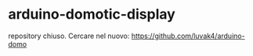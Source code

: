 # arduino-domotic-display

repository chiuso. Cercare nel nuovo: https://github.com/luvak4/arduino-domo

